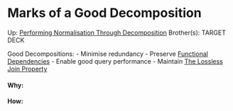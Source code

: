 # Marks of a Good Decomposition

Up: [Performing Normalisation Through Decomposition](performing_normalisation_through_decomposition)
Brother(s):
TARGET DECK

Good Decompositions:
	- Minimise redundancy
	- Preserve [Functional Dependencies](functional_dependencies)
	- Enable good query performance
	- Maintain [The Lossless Join Property](the_lossless_join_property)



































#### Why:
#### How:









